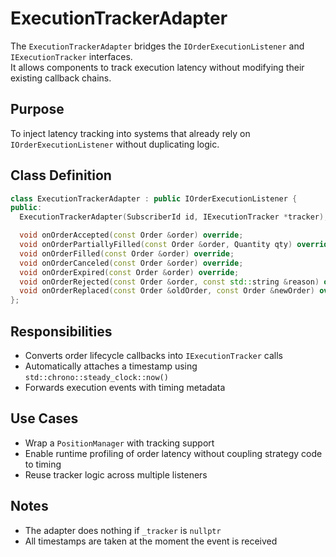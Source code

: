 # ExecutionTrackerAdapter

The `ExecutionTrackerAdapter` bridges the `IOrderExecutionListener` and `IExecutionTracker` interfaces.  
It allows components to track execution latency without modifying their existing callback chains.

## Purpose

To inject latency tracking into systems that already rely on `IOrderExecutionListener` without duplicating logic.

## Class Definition

```cpp
class ExecutionTrackerAdapter : public IOrderExecutionListener {
public:
  ExecutionTrackerAdapter(SubscriberId id, IExecutionTracker *tracker);

  void onOrderAccepted(const Order &order) override;
  void onOrderPartiallyFilled(const Order &order, Quantity qty) override;
  void onOrderFilled(const Order &order) override;
  void onOrderCanceled(const Order &order) override;
  void onOrderExpired(const Order &order) override;
  void onOrderRejected(const Order &order, const std::string &reason) override;
  void onOrderReplaced(const Order &oldOrder, const Order &newOrder) override;
};
```

## Responsibilities

- Converts order lifecycle callbacks into `IExecutionTracker` calls
- Automatically attaches a timestamp using `std::chrono::steady_clock::now()`
- Forwards execution events with timing metadata

## Use Cases

- Wrap a `PositionManager` with tracking support
- Enable runtime profiling of order latency without coupling strategy code to timing
- Reuse tracker logic across multiple listeners

## Notes

- The adapter does nothing if `_tracker` is `nullptr`
- All timestamps are taken at the moment the event is received
